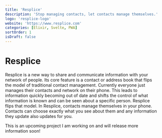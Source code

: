 ```yaml
---
title: 'Resplice'
description: 'Stop managing contacts, let contacts manage themselves.'
logo: 'resplice-logo'
website: 'https://www.resplice.com'
categories: [Elixir, Svelte, PWA]
sortOrder: 1
isDraft: false
---
```


# Resplice

Resplice is a new way to share and communicate information with your network of people. Its core feature is a contact or address book that flips the model of traditional contact management. Currently everyone just manages their contacts and network on their phone. This leads to information quickly becoming out of date and shifts the control of what information is known and can be seen about a specific person. Resplice flips that model. In Resplice, contacts manage themselves in your phone. Contacts can choose exactly what you see about them and any information they update also updates for you.

This is an upcoming project I am working on and will release more information soon!
